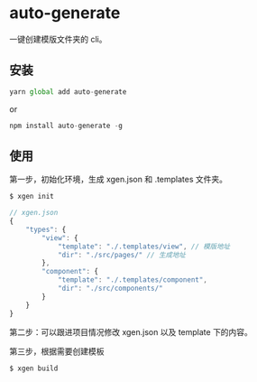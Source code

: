 # auto-generate

一键创建模版文件夹的 cli。

## 安装

```javascript
yarn global add auto-generate
```

or

```javascript
npm install auto-generate -g
```

## 使用

第一步，初始化环境，生成 xgen.json 和 .templates 文件夹。

```javascript
$ xgen init
```

```javascript
// xgen.json
{
    "types": {
        "view": {
            "template": "./.templates/view", // 模版地址
            "dir": "./src/pages/" // 生成地址
        },
        "component": {
            "template": "./.templates/component",
            "dir": "./src/components/"
        }
    }
}
```

第二步：可以跟进项目情况修改 xgen.json 以及 template 下的内容。

第三步，根据需要创建模板

```javascript
$ xgen build
```
